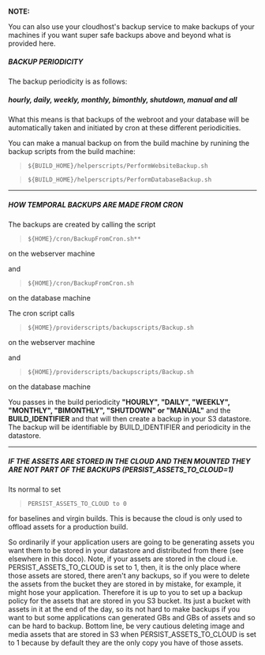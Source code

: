 **NOTE:** 

You can also use your cloudhost's backup service to make backups of your machines if you want super safe backups above and beyond what is provided here. 

##### BACKUP PERIODICITY  

The backup periodicity is as follows:

##### hourly, daily, weekly, monthly, bimonthly, shutdown, manual and all  

What this means is that backups of the webroot and your database will be automatically taken and initiated by cron at these different periodicities.

You can make a manual backup on from the build machine by runining the backup scripts from the build machine: 

>     ${BUILD_HOME}/helperscripts/PerformWebsiteBackup.sh 

>     ${BUILD_HOME}/helperscripts/PerformDatabaseBackup.sh  
 

---------------------------------------------------------------------------------------------------------

##### HOW TEMPORAL BACKUPS ARE MADE FROM CRON

The backups are created by calling the script

>     ${HOME}/cron/BackupFromCron.sh**

on the webserver machine  

and  

>     ${HOME}/cron/BackupFromCron.sh

on the database machine 

The cron script calls

>     ${HOME}/providerscripts/backupscripts/Backup.sh

on the webserver machine  

and  

>     ${HOME}/providerscripts/backupscripts/Backup.sh

on the database machine  

You passes in the build periodicity **"HOURLY", "DAILY", "WEEKLY", "MONTHLY", "BIMONTHLY", "SHUTDOWN" or "MANUAL"** and the **BUILD_IDENTIFIER** and that will then create a backup in your S3 datastore. The backup will be identifiable by BUILD_IDENTIFIER and periodicity in the datastore.   


-------------------------------------------------------------------------------------------------------------

#####  IF THE ASSETS ARE STORED IN THE CLOUD AND THEN MOUNTED THEY ARE NOT PART OF THE BACKUPS (PERSIST_ASSETS_TO_CLOUD=1)
	
Its normal to set 

>     PERSIST_ASSETS_TO_CLOUD to 0

for baselines and virgin builds. This is because the cloud is only used to offload assets for a production build.  

So ordinarily if your application users are going to be generating assets you want them to be stored in your datastore and distributed from there (see elsewhere in this doco). Note, if your assets are stored in the cloud i.e. PERSIST_ASSETS_TO_CLOUD is set to 1, then, it is the only place where those assets are stored, there aren't any backups, so if you were to delete the assets from the bucket they are stored in by mistake, for example, it might hose your application. Therefore it is up to you to set up a backup policy for the assets that are stored in you S3 bucket. Its just a bucket with assets in it at the end of the day, so its not hard to make backups if you want to but some applications can generated GBs and GBs of assets and so can be hard to backup. Bottom line, be very cautious deleting image and media assets that are stored in S3 when PERSIST_ASSETS_TO_CLOUD is set to 1 because by default they are the only copy you have of those assets.  
